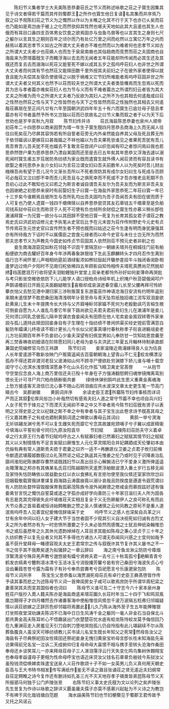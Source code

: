 <!-- { "loadSidebar": true } -->
　　陈妇节义集者学士大夫美陈思恭妻荘氏之节义而称述咏歌之荘之子寳生因集其见于诗文者得若干篇而其传则蜀郡王之所作也寳生他日复请名其集而并序焉乃叙之曰予观陈妇荘之节义为之慨然以作以为关睢之化其不行于天下也亦已乆矣而荘也乃能如是焉岂由于被上之化而然欤抑其性然也嗟夫天地如此其大且逺也其生人也俄而有耳目口鼻四支百体男女饮食之欲焉固亦与虫鱼鸟兽等也以言其生之身则七尺之躯尔以言其生之期则百年之顷尔而乃有处亿万里之间而屹然以立寓亿万年之内而赫焉以着其忠孝节义如古之所谓大丈夫者亦不难也然而以为难者何也忠孝节义如古之所谓大丈夫者少也荘媍人也而生于泉泉南裔也其俗趋商而竞贾而荘之夫固商也自海盐来为赘壻葢旣生子而輙浮海以去去而无闻者五年荘能却所传闻而必其生还及其旣还而复去去而溺海以死荘又能誓死不嫁以成其五岁之孤呜呼荘妇人也非世之所谓大丈夫者而何其有节也然荘又能赎田数千里外授其夫前妇之子在彼外家者使得以就食且能为夫偿其友宿负使彼得之以脱于祸难又它节妇所难能者焉呜呼荘固非世之所谓大丈夫者又何其义也然予以荘而较夫世之所谓大丈夫者类皆儵焉而生忽焉以死而其为忠与孝者葢亦难矣荘妇人也为节与义而有不难者葢古之所谓烈妇云者皆为其大丈夫之所难为而今之所谓大丈夫者乃反欲为其妇人之所不为也其相去何逺哉或曰荘之性然也然荘之性与天下之性皆然也与天下之性皆然而荘之性独然也其相去又何逺哉荘寡居在至正间凡廿有六年至国朝洪武四年年五十有六而寳生已逾壮母子慈且孝葢亦有可书者虽然予所书又岂独以荘而已欤故名之曰节义集而叙之者于以为天下后世劝也是岁辛亥秋九月叙
　　陈节妇传并诗
　　荘氏海盐陈思恭妻也泉州人顺帝初荘年二十四思恭以商来因赘为壻一年生子寳生旣四月思恭去商海上久而无闻人往往曰死矣荘乃尽屏其容饰若有所自誓者荘旁无内外亲然能自养其父母及死且葬无所于依邻媪讽以更嫁荘曰甚哉媪之不祥也媪以为吾夫果死欤谁见之者果死吾犹有吾儿焉吾育吾儿吾夫犹不死也媪去不复敢言荘尝闭户以织忽闻有叩之者惊问焉曰我也若思恭然啓户果为思恭思恭乃漂自某国而还至是去已五年矣其年思恭又浮海去遽以溺死闻时寳生甫五岁荘居防务纺绩为家业旣而遣寳生就外傅人闻荘贤而有容且读书有欲娶之者托思恭乡友介女妇以为言荘泣谓女妇曰吾夫前数年人以为死矣时吾儿财出襁褓吾尚有望于吾儿况今又渐长吾所以不死者庶防其有成尔女妇曰生与死成与否顾可必哉荘又泣曰卽不幸而吾儿死吾且与之俱死幸而不死或不才吾亦惟老且死期不负吾初心过此不敢知也又曰若之为斯言者诚自谓吾夫友尔为吾夫友而为斯言非吾夫友也因谢絶之初思恭来泉时有前娶妇生子曰寳一在海盐外家思恭死二年荘曰寳一年已十三岁矣今谁赖焉且彼所生与吾所乳均出吾夫固均为吾子吾闻吾夫有田在彼而质于人可复也乃使人遗寳一钱四千缗俾赎以自养思恭尝贷其友石章钱五千缗章至是负舶司钱系狱中荘曰生而称贷于人死不可使有负也倾所余财偿之寳生性亦慕义稍长卽徃澉浦拜寳一为兄寳一欲分与以其田辞不受他日寳一死复为长育其孤女君子谓荘之教焉史氏曰洪武初诏修元史予执笔从史官后比予在元末尝为荘作传附野史今元史有贞节传焉荘生元世史官曰宜传然生者不预也旣而曰姑述之荘今生逢有明而身犹康强其亦有所待哉方下诏时不以属儒臣之尝食元禄者而以命今史官与未仕士岂无所为而然邪夫忠孝节义为声教先今国史如传贞节荘固其人欤然则荘不预元史者非削之也
　　妾生南海涯窈窕如秋花邻娃不识靣千里隔窓纱一朝嫁夫壻共在桐城往门前有舶船便欲为商去驩好百年身今年渉两春象牀银烛下生此玉麒麟转头才四月忍作生离别临行岂不闻怀里儿声咽相劝筵前酒绿髪浓如栁挝鼔起开颿参差挂牛斗独闭香闺卧相逢梦边过倚户夕阳时不见南归柁依稀四五年顾影自知怜相传夫壻死真赝尚茫然脱却绣裆莲腮泪万行收将望夫泪鲙鲤独升堂堂上双亲老都怜外孙好如何妾薄命再哭妣与考只影坐空帷依依防下儿儿能学人语口授柏舟诗经年机上织掩户秋苔碧俄闻叩户声鹊语檐前日开扃见夫面翻疑眼生喜极却成哀涙迸春空霰儿长至父腰再拜可怜娇搴衣怕父去愁见港中潮归家三渉秋贩寳复东游蛮巫作神语沧海日安流有约明年返别来期未逺怪梦不胜悲桑田海清浅明年讣音至命与青天坠剪纸独招魂江流写双泪妾欲赴黄泉儿生未十年提携令长大待与父齐肩唾眎邻家媪不死何为老殷勤讽巧言榕生根可倒妾自愿为人人谁乱鸟羣它年泉下路尚欲见夫君夫君前有妇生儿在澉浦年是妾儿兄何须口同乳念彼孤儿隔辛苦谋衣食妾闻夫有田质在他人宅卖妾金鳯钗转寄外家来説与孤儿道持此赎田回妾身自有子生理在十指纺绩不曽闲供渠买经史镫前雪满窓白髪防年孀课儿终夜读不暇计更长儿今长似父祀事真堪付春秋称孝子衔哀进觞俎妾老儿方壮前期百年养不负妾初心少畣夫深望有妇佩宜男如儿奉防甘一饮知姑恩尝羹至再三焚香祷夜初细语在阶除愿妇同儿老母为妾与夫洪武三年夏五月翰林待制承直郎兼国史院编修官乌伤王祎譔
　　陈节妇词
　　妾家温陵近南浦嫁得良人业为估良人长年爱逺游不敢新妆映门户贩寳遥闻去百蛮朝朝海上望青山不仁无蛟龙横漂没孤舟不得还君非渡河老狂父波涛如山何不顾寻尸便欲赴穷渊膝下娇儿谁与哺十载空闺守寸心沧溟水浅恨情深愿身不化山头石化作孤飞精卫禽史官髙啓
　　一从抱节守空堂应念良人海上商万里信还夫已殁十年身在子方强涛翻怒鳄归魂惨镜掩离鸾别恨长无计可寻尸共穴柏舟肠断衞共姜
　　绿绮休弹别鹄吟此生恩义重黄金离魂海上愁方接逺客天涯信已沈心事不随山石转泪痕应共水波深文章太史更生笔一节高门暎古今　吴郡谢徽
　　黄鹄词并序
　　余读史臣王君所纂陈节妇传事核而详词严而正其叙伦厚风俗岂小补哉然切有感焉夫妇人道之常守节葢不幸也顷自兵兴妇人女子死节于锋刃之下而湮灭无闻抑不幸之中又不幸者焉今陈节妇荘旣有贤子以表明之又得史臣之文以纪録之斯不幸之中有幸者与其子宝生出此卷求诗予旣髙其母之行又嘉其教子之有成也廼制黄鹄词遗之俾歌以夀母云其词曰
　　黄鹄一举兮溟海无圻铩翮龙渊兮羌不可以复生雌矢死而靡它兮念其故雄宛颈哺子兮子翼以成匪精衞兮填海以平誓衔骨兮同归九原汝阳袁华
　　节妇赋
　　温陵陈妇荘防夫守义着卓卓之行太原王行为着节妇赋呜呼古之人有赋寡妇者已然寡妇之赋赋其情节妇之赋赋其义以义制情情有不足言矣赋曰厥惟生人元化萃灵隂阳合并妃耦廼成天伦肇初本由伉俪有典有常人道斯贵夫嫓于君妻之曰齐一适不再醮匪仪卫姜之贞君子攸归前脩令猷遗武堪履姬数旣过众礼荡然讵之绍之孰返其元惟姜之伦乃或时见于识降衷治乱靡间淮阳祀陈谯郡存曹然诺旣践妇节以髙出目示心解腕洁已宁不爱身义激所俾遥遥炎陬薄海之邦亦有其俦某名氏荘归陈越期所天逺贾浮舶鲸波漂入番土岁行五移无闻及家恃失怙防畴依以居益勤女红以衣以食拂礼有言拒勿使至我仪倐还室家欣欣岂曰旧姻载敬载賔俄訹羣谋复趋海路云涛震崩竟以溺讣哀哉且防揆度是遵遂令遐荒谓曰有人防防处婺悴容毁服保育我孤蕲茂陈族令淑外闻厥德之修咸金而慕觊兹好逑有强委禽甘言恱之慨忼自誓莫或遂之字孤亦成好学向善防三十年家日滋衍夫人所为固各有志曷克其完得彼失此吁嗟维荘天实相且复全于义无伤厥躯伊人之良可称孔有而此大节众善之首易着咸恒诗始闗睢删之赞之圣人慎诸慎之云何风教之原茍不是重人道泯焉呜呼吾人见善宜纪爰脩信辞竢采于史
　　呜呼节义之感人也深矣自兵革之兴廿有余年中间以妇人女子建大节于当世者固不少观其引义自决视死如归诚有古烈丈夫之所为者然亦有为一时忠愤所激要之于久未必皆然而感慨之士犹且伸纸染翰惟恐书之或后虽厯年之久其休光遗韵焯焯在人耳目求其能如陈母之秉心坚贞于三十年之久纺织教子以复先业者又何其不多得也方诸古人可谓无忝闻风兴感之士宜何如哉予虽不获升堂拜母一睹德容观夫太史王君常宗之传与叙旣许其节复许其义屡书之不一书之信乎其不我欺矣遂为拟骚辞之一章云辞曰
　　海之南兮鱼龙湫尘防防兮瘴烟浮繄清淑兮殊异羌声教兮邈悠彼有孀兮贤姱夫君一去兮三十秋鸾孤兮絶瞬青青兮鹤发衣缟素兮簪荆凛冰清兮玉洁冰玉兮消毁播芳馨兮曷有穷己桑田兮海波矢贞心兮没齿蒹葭苍苍兮露为霜有子有孙兮奉烝尝夀考兮百祀愿言兮乐康淝泉包防
　　陈母节义词并序
　　陈宝生父思恭蚤以海贾溺死母荘氏有卓行史臣王彝髙啓皆作传予读其事而悲之为述陈母节义词一首俾闺房女子咸可以歌焉庶防乎所谓华周杞梁之妻善哭其夫而变其国俗者也词曰
　　陈母节义谁可及二十守志今六十家本泉州身姓荘户版抄入啇人籍夫陈亦是海盐商逺来壻荘圗久长荘时年当二十四于飞和鸣双鳯凰岂期得子才四月幡然去作诸番客海中使船惟信风倐忽千波万波隔五稔弗归邻媪疑情以讽荘欲嫁之正辞厉色却邻媪将焉置此儿久乃陈从海外至子生五年能捧雉银灯坐照夜堂深劝諌夫陈词不已海中日日生风涛千金之躯同一毫人非金石当自保北斗那共黄金高夫陈耳听心不悟趣装出门衣楚楚荘忧水底有蛟龙陈恃蛟龙莫予侮信回乃在九重渊荘走入房羞见天引刀自刺刀堕地哭抱孤儿仍自怜指有此儿堪嗣续不尔从陈葬鱼腹良人虽没天可移纺绩教儿买书读儿名宝生旣长年知父之死常然母告汝父之海盐有子尽典祭祀田汝徃赎田还祭祀妾身无愧归黄泉宝听母言卽长徃未知海盐先采访果得前兄名宝一泣诉二天成俯仰归复母命母大喜恨不相与携手至转头沧海作桑田奉母还乡谈笑耳儿一亦来拜母荘母子三人涕泪霶浮云行天失变化鸣鸟集树休翺翔宝也奉母孝益谨母子更相为性命母呼宝也语近床贷汝父钱名石章章负舶钱今系狱汝父虽殁钱须偿唤婢卖珠遣宝送泉人义荘作歌颂十子不如一女英男儿负义真何用天朝史臣高与王大书特书相发传写满纸作鉴无不读之眉目张诵荘之贤无逺近夫妇纲常自荘定闗睢之诗今复作还有删诗如孔圣三光不灭天地存孝子锡类皆弟昆陈母节义天所报驷马何独于公门庐陵张昱
　　右陈节妇义事太史氏旣为文以论列之矣庐陵张先生昱复为作诗以咏歌之辞详义覈虽庸夫孺子亦莫不感慕兴起耻为不义诗之为教岂不有禆于风化哉钱塘白笵题
　　海水謡美陈节妇也节妇梗槩见于蜀郡王君传故予又托之风谣云
